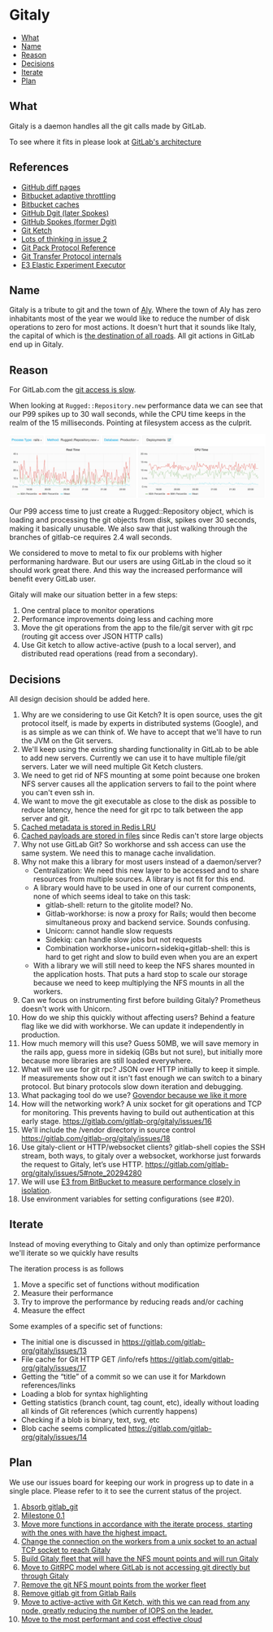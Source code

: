 # Gitaly

- [What](#what)
- [Name](#name)
- [Reason](#reason)
- [Decisions](#decisions)
- [Iterate](#iterate)
- [Plan](#plan)

## What

Gitaly is a daemon handles all the git calls made by GitLab.

To see where it fits in please look at [GitLab's architecture](https://docs.gitlab.com/ce/development/architecture.html#system-layout)

## References

- [GitHub diff pages](http://githubengineering.com/how-we-made-diff-pages-3x-faster/)
- [Bitbucket adaptive throttling](https://developer.atlassian.com/blog/2016/12/bitbucket-adaptive-throttling/)
- [Bitbucket caches](https://developer.atlassian.com/blog/2016/12/bitbucket-caches/)
- [GitHub Dgit (later Spokes)](http://githubengineering.com/introducing-dgit/)
- [GitHub Spokes (former Dgit)](http://githubengineering.com/building-resilience-in-spokes/)
- [Git Ketch](https://dev.eclipse.org/mhonarc/lists/jgit-dev/msg03073.html)
- [Lots of thinking in issue 2](https://gitlab.com/gitlab-org/gitaly/issues/2)
- [Git Pack Protocol Reference](https://github.com/git/git/blob/master/Documentation/technical/pack-protocol.txt)
- [Git Transfer Protocol internals](https://git-scm.com/book/en/v2/Git-Internals-Transfer-Protocols)
- [E3 Elastic Experiment Executor](https://bitbucket.org/atlassian/elastic-experiment-executor)


## Name

Gitaly is a tribute to git and the town of [Aly](https://en.wikipedia.org/wiki/Aly). Where the town of
Aly has zero inhabitants most of the year we would like to reduce the number of
disk operations to zero for most actions. It doesn't hurt that it sounds like
Italy, the capital of which is [the destination of all roads](https://en.wikipedia.org/wiki/All_roads_lead_to_Rome). All git actions in
GitLab end up in Gitaly.

## Reason

For GitLab.com the [git access is slow](https://gitlab.com/gitlab-com/infrastructure/issues/351).

When looking at `Rugged::Repository.new` performance data we can see that our P99 spikes up to 30 wall seconds, while the CPU time keeps in the realm of the 15 milliseconds. Pointing at filesystem access as the culprit.

![rugged.new timings](design/img/rugged-new-timings.png)

Our P99 access time to just create a Rugged::Repository object, which is loading and processing the git objects from disk, spikes over 30 seconds, making it basically unusable. We also saw that just walking through the branches of gitlab-ce requires 2.4 wall seconds.

We considered to move to metal to fix our problems with higher performaning hardware. But our users are using GitLab in the cloud so it should work great there. And this way the increased performance will benefit every GitLab user.

Gitaly will make our situation better in a few steps:

1. One central place to monitor operations
1. Performance improvements doing less and caching more
1. Move the git operations from the app to the file/git server with git rpc (routing git access over JSON HTTP calls)
1. Use Git ketch to allow active-active (push to a local server), and distributed read operations (read from a secondary).

## Decisions

All design decision should be added here.

1. Why are we considering to use Git Ketch? It is open source, uses the git protocol itself, is made by experts in distributed systems (Google), and is as simple as we can think of. We have to accept that we'll have to run the JVM on the Git servers.
1. We'll keep using the existing sharding functionality in GitLab to be able to add new servers. Currently we can use it to have multiple file/git servers. Later we will need multiple Git Ketch clusters.
1. We need to get rid of NFS mounting at some point because one broken NFS server causes all the application servers to fail to the point where you can't even ssh in.
1. We want to move the git executable as close to the disk as possible to reduce latency, hence the need for git rpc to talk between the app server and git.
1. [Cached metadata is stored in Redis LRU](https://gitlab.com/gitlab-org/gitaly/issues/2#note_20157141)
1. [Cached payloads are stored in files](https://gitlab.com/gitlab-org/gitaly/issues/14) since Redis can't store large objects
1. Why not use GitLab Git? So workhorse and ssh access can use the same system. We need this to manage cache invalidation.
1. Why not make this a library for most users instead of a daemon/server?
    * Centralization: We need this new layer to be accessed and to share resources from multiple sources. A library is not fit for this end.
    * A library would have to be used in one of our current components, none of which seems ideal to take on this task:
        * gitlab-shell: return to the gitolite model? No.
        * Gitlab-workhorse: is now a proxy for Rails; would then become simultaneous proxy and backend service. Sounds confusing.
        * Unicorn: cannot handle slow requests
        * Sidekiq: can handle slow jobs but not requests
        * Combination workhorse+unicorn+sidekiq+gitlab-shell: this is hard to get right and slow to build even when you are an expert
    * With a library we will still need to keep the NFS shares mounted in the application hosts. That puts a hard stop to scale our storage because we need to keep multiplying the NFS mounts in all the workers.
1. Can we focus on instrumenting first before building Gitaly? Prometheus doesn't work with Unicorn.
1. How do we ship this quickly without affecting users? Behind a feature flag like we did with workhorse. We can update it independently in production.
1. How much memory will this use? Guess 50MB, we will save memory in the rails app, guess more in sidekiq (GBs but not sure), but initially more because more libraries are still loaded everywhere.
1. What will we use for git rpc? JSON over HTTP initially to keep it simple. If measurements show out it isn't fast enough we can switch to a binary protocol. But binary protocols slow down iteration and debugging.
1. What packaging tool do we use? [Govendor because we like it more](https://gitlab.com/gitlab-org/gitaly/issues/15)
1. How will the networking work? A unix socket for git operations and TCP for monitoring. This prevents having to build out authentication at this early stage. https://gitlab.com/gitlab-org/gitaly/issues/16
1. We'll include the /vendor directory in source control https://gitlab.com/gitlab-org/gitaly/issues/18
1. Use gitaly-client or HTTP/websocket clients? gitlab-shell copies the SSH stream, both ways, to gitaly over a websocket, workhorse just forwards the request to Gitaly, let’s use HTTP. https://gitlab.com/gitlab-org/gitaly/issues/5#note_20294280
1. We will use [E3 from BitBucket to measure performance closely in isolation](https://gitlab.com/gitlab-org/gitaly/issues/34).
1. Use environment variables for setting configurations (see #20).

## Iterate

Instead of moving everything to Gitaly and only than optimize performance we'll iterate so we quickly have results

The iteration process is as follows

1. Move a specific set of functions without modification
1. Measure their performance
1. Try to improve the performance by reducing reads and/or caching
1. Measure the effect

Some examples of a specific set of functions:

- The initial one is discussed in https://gitlab.com/gitlab-org/gitaly/issues/13
- File cache for Git HTTP GET /info/refs https://gitlab.com/gitlab-org/gitaly/issues/17
- Getting the “title” of a commit so we can use it for Markdown references/links
- Loading a blob for syntax highlighting
- Getting statistics (branch count, tag count, etc), ideally without loading all kinds of Git references (which currently happens)
- Checking if a blob is binary, text, svg, etc
- Blob cache seems complicated https://gitlab.com/gitlab-org/gitaly/issues/14

## Plan

We use our issues board for keeping our work in progress up to date in a single place. Please refer to it to see the current status of the project.

1. [Absorb gitlab_git](https://gitlab.com/gitlab-org/gitlab-ce/issues/24374)
1. [Milestone 0.1](https://gitlab.com/gitlab-org/gitaly/milestones/2)
1. [Move more functions in accordance with the iterate process, starting with the ones with have the highest impact.](https://gitlab.com/gitlab-org/gitaly/issues/13)
1. [Change the connection on the workers from a unix socket to an actual TCP socket to reach Gitaly](https://gitlab.com/gitlab-org/gitaly/issues/29)
1. [Build Gitaly fleet that will have the NFS mount points and will run Gitaly](https://gitlab.com/gitlab-org/gitaly/issues/28)
1. [Move to GitRPC model where GitLab is not accessing git directly but through Gitaly](https://gitlab.com/gitlab-org/gitaly/issues/30)
1. [Remove the git NFS mount points from the worker fleet](https://gitlab.com/gitlab-org/gitaly/issues/27)
1. [Remove gitlab git from Gitlab Rails](https://gitlab.com/gitlab-org/gitaly/issues/31)
1. [Move to active-active with Git Ketch, with this we can read from any node, greatly reducing the number of IOPS on the leader.](https://gitlab.com/gitlab-org/gitlab-ee/issues/1381)
1. [Move to the most performant and cost effective cloud](https://gitlab.com/gitlab-com/infrastructure/issues/934)
